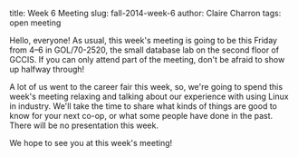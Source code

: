 title: Week 6 Meeting
slug: fall-2014-week-6
author: Claire Charron
tags: open meeting

Hello, everyone! As usual, this week's meeting is going to be this Friday from 4–6 in GOL/70-2520, the small database lab on the second floor of GCCIS. If you can only attend part of the meeting, don't be afraid to show up halfway through!

A lot of us went to the career fair this week, so, we're going to spend this week's meeting relaxing and talking about our experience with using Linux in industry. We'll take the time to share what kinds of things are good to know for your next co-op, or what some people have done in the past. There will be no presentation this week.

We hope to see you at this week's meeting!
